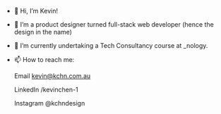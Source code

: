 - 👋 Hi, I’m Kevin!
- 👀 I’m a product designer turned full-stack web developer (hence the design in the name)
- 🌱 I’m currently undertaking a Tech Consultancy course at _nology. 
- 📫 How to reach me:

  Email
  kevin@kchn.com.au
  
  LinkedIn
  /kevinchen-1
  
  Instagram
  @kchndesign
  
  

<!---
kevinchendesign/kevinchendesign is a ✨ special ✨ repository because its `README.md` (this file) appears on your GitHub profile.
You can click the Preview link to take a look at your changes.
--->
